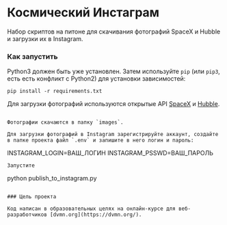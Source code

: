 # Космический Инстаграм

Набор скриптов на питоне для скачивания фотографий SpaceX и Hubble и загрузки их в Instagram.

### Как запустить

Python3 должен быть уже установлен.
Затем используйте `pip` (или `pip3`, есть есть конфликт с Python2) для установки зависимостей:
```
pip install -r requirements.txt
```

Для загрузки фотографий используются открытые API [SpaceX](https://github.com/r-spacex/SpaceX-API) и [Hubble](http://hubblesite.org/api/documentation).

```

Фотографии скачаются в папку `images`.

Для загрузки фотографий в Instagram зарегистрируйте аккаунт, создайте в папке проекта файл `.env` и запишите в него логин и пароль:
```
INSTAGRAM_LOGIN=ВАШ_ЛОГИН
INSTAGRAM_PSSWD=ВАШ_ПАРОЛЬ
```
Запустите

```
python publish_to_instagram.py
```

### Цель проекта

Код написан в образовательных целях на онлайн-курсе для веб-разработчиков [dvmn.org](https://dvmn.org/).
